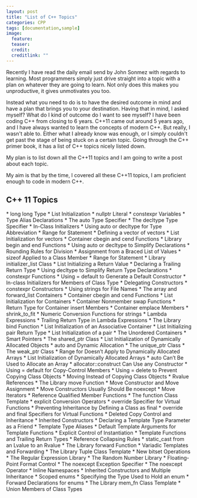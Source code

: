 ```yaml
---
layout: post
title: "List of C++ Topics"
categories: CPP
tags: [documentation,sample]
image:
  feature: 
  teaser:  
  credit: 
  creditlink: ""
---
```

Recently I have read the daily email send by John Sonmez with regards to learning. 
Most programmers simply just drive straight into a topic with a plan on whatever they are going to learn. 
Not only does this makes you unproductive, it gives unmotivates you too. 

Instead what you need to do is to have the desired outcome in mind and have a plan that brings you to your destination. 
Having that in mind, I asked myself? What do I kind of outcome do I want to see myself? I have been coding C++ from closing to 6 years. 
C++11 came out around 5 years ago, and I have always wanted to learn the concepts of modern C++. But really, I wasn't able to. 
Either what I already know was enough, or I simply couldn't get past the stage of being stuck on a certain topic. 
Going through the C++ primer book, it has a list of C++ topics nicely listed down. 

My plan is to list down all the C++11 topics and I am going to write a post about each topic. 

My aim is that by the time, I covered all these C++11 topics, I am proficient enough to code in modern C++. 

<h2>C++ 11 Topics</h2>
* long long Type 
* List Initialization
* nullptr Literal
* constexpr Variables 
* Type Alias Declarations
* The auto Type Specifier 
* The decltype Type Specifier 
* In-Class Initializers 
* Using auto or decltype for Type Abbreviation 
* Range for Statement 
* Defining a vector of vectors
* List Initialization for vectors
* Container cbegin and cend Functions
* Library begin and end Functions
* Using auto or decltype to Simplify Declarations
* Rounding Rules for Division
* Assignment from a Braced List of Values
* sizeof Applied to a Class Member
* Range for Statement
* Library initializer_list Class
* List Initializing a Return Value
* Declaring a Trailing Return Type
* Using decltype to Simplify Return Type Declarations
* constexpr Functions
* Using = default to Generate a Default Constructor
* In-class Initializers for Members of Class Type 
* Delegating Constructors 
* constexpr Constructors 
* Using strings for File Names
* The array and forward_list Containers
* Container cbegin and cend Functions
* List Initialization for Containers 
* Container Nonmember swap Functions 
* Return Type for Container insert Members 
* Container emplace Members
* shrink_to_fit 
* Numeric Conversion Functions for strings 
* Lambda Expressions 
* Trailing Return Type in Lambda Expressions 
* The Library bind Function 
* List Initialization of an Associative Container 
* List Initializing pair Return Type
* List Initialization of a pair
* The Unordered Containers 
* Smart Pointers 
* The shared_ptr Class 
* List Initialization of Dynamically Allocated Objects 
* auto and Dynamic Allocation 
* The unique_ptr Class
* The weak_ptr Class
* Range for Doesn’t Apply to Dynamically Allocated Arrays
* List Initialization of Dynamically Allocated Arrays
* auto Can’t Be Used to Allocate an Array
* allocator::construct Can Use any Constructor 
* Using = default for Copy-Control Members 
* Using = delete to Prevent Copying Class Objects
* Moving Instead of Copying Class Objects
* Rvalue References
* The Library move Function
* Move Constructor and Move Assignment
* Move Constructors Usually Should Be noexcept 
* Move Iterators 
* Reference Qualified Member Functions 
* The function Class Template
* explicit Conversion Operators
* override Specifier for Virtual Functions
* Preventing Inheritance by Defining a Class as final
* override and final Specifiers for Virtual Functions
* Deleted Copy Control and Inheritance
* Inherited Constructors
* Declaring a Template Type Parameter as a Friend
* Template Type Aliases
* Default Template Arguments for Template Functions
* Explicit Control of Instantiation
* Template Functions and Trailing Return Types 
* Reference Collapsing Rules 
* static_cast from an Lvalue to an Rvalue
* The Library forward Function
* Variadic Templates and Forwarding
* The Library Tuple Class Template 
* New bitset Operations
* The Regular Expression Library 
* The Random Number Library
* Floating-Point Format Control
* The noexcept Exception Specifier 
* The noexcept Operator
* Inline Namespaces
* Inherited Constructors and Multiple Inheritance
* Scoped enums
* Specifying the Type Used to Hold an enum 
* Forward Declarations for enums
* The Library mem_fn Class Template
* Union Members of Class Types 
  
  
  